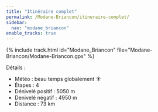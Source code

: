 ```yaml
---
title: "Itinéraire complet"
permalink: /Modane-Briancon/itineraire-complet/
sidebar:
  nav: "modane_briancon"
enable_tracks: true
---
```


{% include track.html id="Modane_Briancon" file="Modane-Briancon/Modane-Briancon.gpx" %}

Détails :

* Météo : beau temps globalement :sunny:
* Étapes : 4
* Dénivelé positif : 5050 m
* Denivelé négatif : 4950 m
* Distance : 73 km
